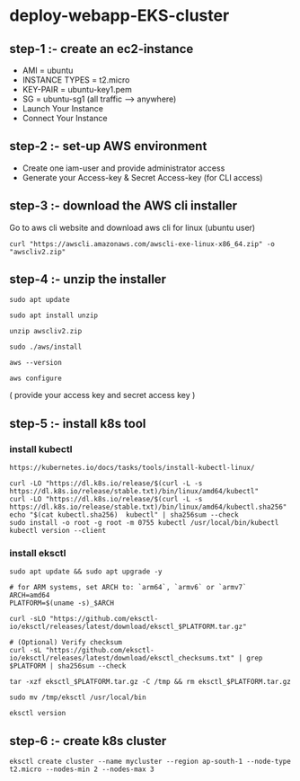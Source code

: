 # deploy-webapp-EKS-cluster


## step-1 :- create an ec2-instance

   - AMI = ubuntu
   - INSTANCE TYPES = t2.micro
   - KEY-PAIR = ubuntu-key1.pem
   - SG = ubuntu-sg1 (all traffic --> anywhere)
   - Launch Your Instance
   - Connect Your Instance


## step-2 :- set-up AWS environment

   - Create one iam-user and provide administrator access
   - Generate your Access-key & Secret Access-key (for CLI access)


## step-3 :- download the AWS cli installer

Go to aws cli website and download aws cli for linux (ubuntu user)


```
curl "https://awscli.amazonaws.com/awscli-exe-linux-x86_64.zip" -o "awscliv2.zip"
```


## step-4 :- unzip the installer


```
sudo apt update

sudo apt install unzip

unzip awscliv2.zip

sudo ./aws/install

aws --version
```

```
aws configure
```

( provide your access key and secret access key )


## step-5 :- install k8s tool


### install kubectl


`https://kubernetes.io/docs/tasks/tools/install-kubectl-linux/`

```
curl -LO "https://dl.k8s.io/release/$(curl -L -s https://dl.k8s.io/release/stable.txt)/bin/linux/amd64/kubectl"
curl -LO "https://dl.k8s.io/release/$(curl -L -s https://dl.k8s.io/release/stable.txt)/bin/linux/amd64/kubectl.sha256"
echo "$(cat kubectl.sha256)  kubectl" | sha256sum --check
sudo install -o root -g root -m 0755 kubectl /usr/local/bin/kubectl
kubectl version --client
```


### install eksctl



```
sudo apt update && sudo apt upgrade -y
```

```
# for ARM systems, set ARCH to: `arm64`, `armv6` or `armv7`
ARCH=amd64
PLATFORM=$(uname -s)_$ARCH

curl -sLO "https://github.com/eksctl-io/eksctl/releases/latest/download/eksctl_$PLATFORM.tar.gz"

# (Optional) Verify checksum
curl -sL "https://github.com/eksctl-io/eksctl/releases/latest/download/eksctl_checksums.txt" | grep $PLATFORM | sha256sum --check

tar -xzf eksctl_$PLATFORM.tar.gz -C /tmp && rm eksctl_$PLATFORM.tar.gz

sudo mv /tmp/eksctl /usr/local/bin
```


```
eksctl version
```


## step-6 :- create k8s cluster


```
eksctl create cluster --name mycluster --region ap-south-1 --node-type t2.micro --nodes-min 2 --nodes-max 3
```


